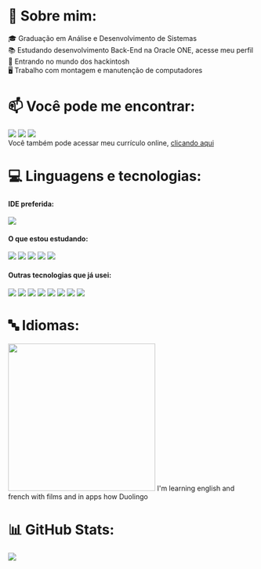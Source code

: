 # 🖖 Sobre mim:
🎓 Graduação em Análise e Desenvolvimento de Sistemas </br>
📚 Estudando desenvolvimento Back-End na Oracle ONE, acesse meu perfil </br>
🍎 Entrando no mundo dos hackintosh </br>
🖥️ Trabalho com montagem e manutenção de computadores </br>

# 📫 Você pode me encontrar:
<a href="https://www.linkedin.com/in/yurigabr25/" alt="logo do linkedin"><img src="https://img.icons8.com/color/48/null/linkedin-circled--v1.png"/></a>
<a href="mailto:cortaesai@gmail.com%20%22yurigabriel1995@outlook.com%22" alt="logo do twitter"><img src="https://img.icons8.com/color/48/null/apple-mail.png"/></a>
<a href="https://twitter.com/yurigabr25" alt="logo do twitter"><img src="https://img.icons8.com/fluency/48/null/twitter.png"/></a>
</br>
Você também pode acessar meu currículo online, <a href="https://www.canva.com/design/DAFMOgfVT5E/l6Taoxe2QrXPyU5fWP9jag/view?utm_content=DAFMOgfVT5E&utm_campaign=designshare&utm_medium=link&utm_source=publishsharelink">clicando aqui</a>

# 💻 Linguagens e tecnologias:
#### IDE preferida: </br>
<a href="https://code.visualstudio.com/"><img src="https://img.icons8.com/fluency/48/null/visual-studio-code-2019.png"/></a>

#### O que estou estudando: </br>
<img src="https://img.icons8.com/color/48/null/java-coffee-cup-logo--v1.png"/>  <img src="https://img.icons8.com/color/48/null/spring-logo.png"/>  <img src="https://img.icons8.com/fluency/48/null/mysql-logo.png"/> <img src="https://img.icons8.com/color/48/null/python--v1.png"/> <img src="https://img.icons8.com/color/48/null/git.png"/> 

#### Outras tecnologias que já usei:
<img src="https://img.icons8.com/fluency/48/null/javascript.png"/> <img src="https://img.icons8.com/color/48/null/css3.png"/> <img src="https://img.icons8.com/color/48/null/html-5--v1.png"/> <img src="https://img.icons8.com/color/48/null/pandas.png"/> <img src="https://img.icons8.com/color/48/null/adobe-premiere-pro--v1.png"/> <img src="https://img.icons8.com/color/48/null/davinci-resolve.png"/> <img src="https://img.icons8.com/color/48/null/adobe-photoshop--v1.png"/> <img src="https://img.icons8.com/color/48/null/intellij-idea.png"/>

# 🔤 Idiomas:
<img width="300px" src="https://media.tenor.com/D-d4dYm0nQEAAAAC/english-motherfucker-do-you-speak-it-english-mofo.gif"/> 
I'm learning english and french with films and in apps how Duolingo

# 📊 GitHub Stats:
![](https://github-readme-stats.vercel.app/api/top-langs/?username=yurigabr25&theme=blue-green&hide_border=true&include_all_commits=true&count_private=true&layout=compact)

<!-- Proudly created with GPRM ( https://gprm.itsvg.in ) -->

